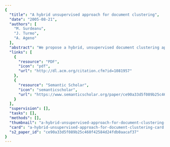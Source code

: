 ```yaml
---
{
  "title": "A hybrid unsupervised approach for document clustering",
  "date": "2005-08-21",
  "authors": [
    "M. Surdeanu",
    "J. Turmo",
    "A. Ageno"
  ],
  "abstract": "We propose a hybrid, unsupervised document clustering approach that combines a hierarchical clustering algorithm with Expectation Maximization. We developed several heuristics to automatically select a subset of the clusters generated by the first algorithm as the initial points of the second one. Furthermore, our initialization algorithm generates not only an initial model for the iterative refinement algorithm but also an estimate of the model dimension, thus eliminating another important element of human supervision. We have evaluated the proposed system on five real-world document collections. The results show that our approach generates clustering solutions of higher quality than both its individual components.",
  "links": [
    {
      "resource": "PDF",
      "icon": "pdf",
      "url": "http://dl.acm.org/citation.cfm?id=1081957"
    },
    {
      "resource": "Semantic Scholar",
      "icon": "semanticscholar",
      "url": "https://www.semanticscholar.org/paper/ce90a33d5f089b25c460f42584d24fdb0aacaf37"
    }
  ],
  "supervision": [],
  "tasks": [],
  "methods": [],
  "thumbnail": "a-hybrid-unsupervised-approach-for-document-clustering-thumb.jpg",
  "card": "a-hybrid-unsupervised-approach-for-document-clustering-card.jpg",
  "s2_paper_id": "ce90a33d5f089b25c460f42584d24fdb0aacaf37"
}
---
```


